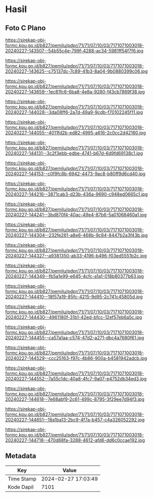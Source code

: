 # Hasil

## Foto C Plano

https://sirekap-obj-formc.kpu.go.id/b827/pemilu/pdpr/71/71/07/10/03/7171071003018-20240227-143507--54b55c4e-799f-4288-ac34-5981ff54f7f6.jpg

https://sirekap-obj-formc.kpu.go.id/b827/pemilu/pdpr/71/71/07/10/03/7171071003018-20240227-143625--c75137dc-7c89-41b3-8a04-9b0880399c06.jpg

https://sirekap-obj-formc.kpu.go.id/b827/pemilu/pdpr/71/71/07/10/03/7171071003018-20240227-143659--1ec81fc6-6ba8-4e8a-9280-f43cb7869f38.jpg

https://sirekap-obj-formc.kpu.go.id/b827/pemilu/pdpr/71/71/07/10/03/7171071003018-20240227-144028--3da08ff6-2a7d-49a9-9cdb-f70102245f11.jpg

https://sirekap-obj-formc.kpu.go.id/b827/pemilu/pdpr/71/71/07/10/03/7171071003018-20240227-144055--4011fd2b-ed82-4995-a616-2c0cc2d42160.jpg

https://sirekap-obj-formc.kpu.go.id/b827/pemilu/pdpr/71/71/07/10/03/7171071003018-20240227-144131--3c2f3ebb-edbe-4741-b67d-6d9fd69138c1.jpg

https://sirekap-obj-formc.kpu.go.id/b827/pemilu/pdpr/71/71/07/10/03/7171071003018-20240227-144153--c0f9fc8b-6942-4473-9ac8-b80ff9d6cd40.jpg

https://sirekap-obj-formc.kpu.go.id/b827/pemilu/pdpr/71/71/07/10/03/7171071003018-20240227-144216--3871cab3-d23b-436a-9690-c948ed0665c1.jpg

https://sirekap-obj-formc.kpu.go.id/b827/pemilu/pdpr/71/71/07/10/03/7171071003018-20240227-144241--3bd870f4-40ac-49e4-87b6-5a01068460a1.jpg

https://sirekap-obj-formc.kpu.go.id/b827/pemilu/pdpr/71/71/07/10/03/7171071003018-20240227-144304--232fe261-a8e6-468b-9c84-8447b2a3f43b.jpg

https://sirekap-obj-formc.kpu.go.id/b827/pemilu/pdpr/71/71/07/10/03/7171071003018-20240227-144327--a9381350-ab33-4196-b496-f03ed5551b2c.jpg

https://sirekap-obj-formc.kpu.go.id/b827/pemilu/pdpr/71/71/07/10/03/7171071003018-20240227-144349--fb5a1e99-e645-4cfc-a1a1-018b80377b63.jpg

https://sirekap-obj-formc.kpu.go.id/b827/pemilu/pdpr/71/71/07/10/03/7171071003018-20240227-144410--18f57a19-85fc-4215-9d95-2c741c45805d.jpg

https://sirekap-obj-formc.kpu.go.id/b827/pemilu/pdpr/71/71/07/10/03/7171071003018-20240227-144430--4961180f-31b1-42ed-bfcc-12ef57eb6a5c.jpg

https://sirekap-obj-formc.kpu.go.id/b827/pemilu/pdpr/71/71/07/10/03/7171071003018-20240227-144455--ca57a1aa-c574-47d2-a271-dbc4a7680f61.jpg

https://sirekap-obj-formc.kpu.go.id/b827/pemilu/pdpr/71/71/07/10/03/7171071003018-20240227-144529--ccc25163-f97c-4b86-900a-b4581942adcb.jpg

https://sirekap-obj-formc.kpu.go.id/b827/pemilu/pdpr/71/71/07/10/03/7171071003018-20240227-144552--7a55c1dc-40a8-4fc7-9a07-e4752db34ed3.jpg

https://sirekap-obj-formc.kpu.go.id/b827/pemilu/pdpr/71/71/07/10/03/7171071003018-20240227-144618--7e68abf9-2c61-499c-8795-3f29ee7d94f3.jpg

https://sirekap-obj-formc.kpu.go.id/b827/pemilu/pdpr/71/71/07/10/03/7171071003018-20240227-144651--18a1ba13-2bc9-4f7a-b457-c4a326052292.jpg

https://sirekap-obj-formc.kpu.go.id/b827/pemilu/pdpr/71/71/07/10/03/7171071003018-20240227-144718--470d68fa-3288-4612-afd6-dd6c0ccae192.jpg


## Metadata

| Key        | Value               |
| ---------- | ------------------- |
| Time Stamp | 2024-02-27 17:03:49 |
| Kode Dapil | 7101                |



